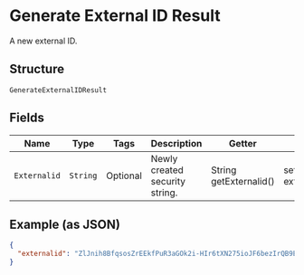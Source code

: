 
# Generate External ID Result

A new external ID.

## Structure

`GenerateExternalIDResult`

## Fields

| Name | Type | Tags | Description | Getter | Setter |
|  --- | --- | --- | --- | --- | --- |
| `Externalid` | `String` | Optional | Newly created security string. | String getExternalid() | setExternalid(String externalid) |

## Example (as JSON)

```json
{
  "externalid": "ZlJnih8BfqsosZrEEkfPuR3aGOk2i-HIr6tXN275ioJF6bezIrQB9EbzpTRep8J7RmV7QH=="
}
```

